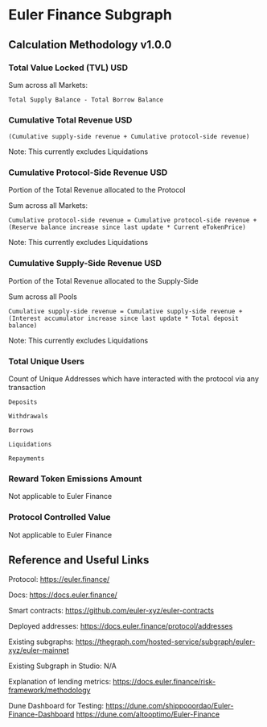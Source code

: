 # Euler Finance Subgraph

## Calculation Methodology v1.0.0

### Total Value Locked (TVL) USD

Sum across all Markets:

`Total Supply Balance - Total Borrow Balance`

### Cumulative Total Revenue USD

`(Cumulative supply-side revenue + Cumulative protocol-side revenue)`

Note: This currently excludes Liquidations

### Cumulative Protocol-Side Revenue USD

Portion of the Total Revenue allocated to the Protocol

Sum across all Markets:

`Cumulative protocol-side revenue = Cumulative protocol-side revenue + (Reserve balance increase since last update * Current eTokenPrice)`

Note: This currently excludes Liquidations

### Cumulative Supply-Side Revenue USD

Portion of the Total Revenue allocated to the Supply-Side

Sum across all Pools

`Cumulative supply-side revenue = Cumulative supply-side revenue + (Interest accumulator increase since last update * Total deposit balance)`

Note: This currently excludes Liquidations

### Total Unique Users

Count of Unique Addresses which have interacted with the protocol via any transaction

`Deposits`

`Withdrawals`

`Borrows`

`Liquidations`

`Repayments`

### Reward Token Emissions Amount

Not applicable to Euler Finance

### Protocol Controlled Value

Not applicable to Euler Finance

## Reference and Useful Links

Protocol: https://euler.finance/

Docs: https://docs.euler.finance/

Smart contracts: https://github.com/euler-xyz/euler-contracts

Deployed addresses: https://docs.euler.finance/protocol/addresses

Existing subgraphs: https://thegraph.com/hosted-service/subgraph/euler-xyz/euler-mainnet

Existing Subgraph in Studio: N/A

Explanation of lending metrics: https://docs.euler.finance/risk-framework/methodology

Dune Dashboard for Testing: https://dune.com/shippooordao/Euler-Finance-Dashboard https://dune.com/altooptimo/Euler-Finance
